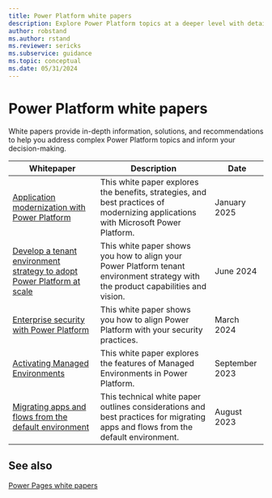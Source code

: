 ```yaml
---
title: Power Platform white papers
description: Explore Power Platform topics at a deeper level with detailed white papers.
author: robstand
ms.author: rstand
ms.reviewer: sericks
ms.subservice: guidance
ms.topic: conceptual
ms.date: 05/31/2024
---
```

# Power Platform white papers

White papers provide in-depth information, solutions, and recommendations to help you address complex Power Platform topics and inform your decision-making.

| Whitepaper | Description | Date |
| --- | --- | --- |
| [Application modernization with Power Platform](application-modernization.md) |This white paper explores the benefits, strategies, and best practices of modernizing applications with Microsoft Power Platform. | January 2025 |
| [Develop a tenant environment strategy to adopt Power Platform at scale](environment-strategy.md) | This white paper shows you how to align your Power Platform tenant environment strategy with the product capabilities and vision. | June 2024 |
| [Enterprise security with Power Platform](enterprise-security.md) |This white paper shows you how to align Power Platform with your security practices. | March 2024 |
| [Activating Managed Environments](managed-environment-activation.md) |This white paper explores the features of Managed Environments in Power Platform. | September 2023 |
| [Migrating apps and flows from the default environment](migrating-from-default-environment.md) |This technical white paper outlines considerations and best practices for migrating apps and flows from the default environment. | August 2023 |

## See also

[Power Pages white papers](/power-pages/guidance/white-papers)
